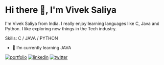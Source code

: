 # Hi there 👋, I'm Vivek Saliya
I'm Vivek Saliya from India. I really enjoy learning languages like C, Java and Python. I like exploring new things in the Tech industry.

Skills: C / JAVA / PYTHON

- 🌱 I’m currently learning JAVA 


[![portfolio](https://img.shields.io/badge/my_portfolio-000?style=for-the-badge&logo=ko-fi&logoColor=white)](https://github.com/vs2611)
[![linkedin](https://img.shields.io/badge/linkedin-0A66C2?style=for-the-badge&logo=linkedin&logoColor=white)](https://www.linkedin.com/in/vivek-saliya-a88884245/)
[![twitter](https://img.shields.io/badge/twitter-1DA1F2?style=for-the-badge&logo=twitter&logoColor=white)](https://twitter.com/vs_2611)



